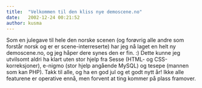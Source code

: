 ```yaml
---
title:  "Velkommen til den kliss nye demoscene.no"
date:   2002-12-24 00:21:52
author: kusma
---
```

Som en julegave til hele den norske scenen (og forøvrig alle andre som
forstår norsk og er er scene-interreserte) har jeg nå laget en helt ny
demoscene.no, og jeg håper dere synes den er fin. :) Dette kunne jeg
utvilsomt aldri ha klart uten stor hjelp fra Sesse (HTML- og
CSS-korreksjoner), e-nigmo (stor hjelp angående MySQL) og tesepe (mannen
som kan PHP). Takk til alle, og ha en god jul og et godt nytt år! Ikke
alle featurene er operative ennå, men forvent at ting kommer på plass
framover.

